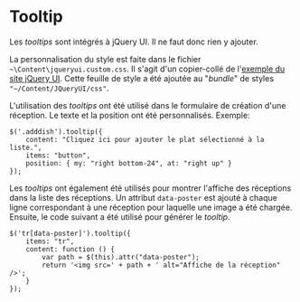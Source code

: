 # Tooltip

Les *tooltips* sont intégrés à jQuery UI. Il ne faut donc rien y ajouter.

La personnalisation du style est faite dans le fichier `~\Content\jqueryui.custom.css`. Il s'agit d'un copier-collé de l'[exemple du site jQuery UI](https://jqueryui.com/tooltip/#custom-style). Cette feuille de style a été ajoutée au "*bundle*" de styles `"~/Content/JQueryUI/css"`.

L'utilisation des *tooltips* ont été utilisé dans le formulaire de création d'une réception. Le texte et la position ont été personnalisés. Exemple:

````
$('.adddish').tooltip({
    content: "Cliquez ici pour ajouter le plat sélectionné à la liste.",
    items: "button",
    position: { my: "right bottom-24", at: "right up" }
});
````

Les *tooltips* ont également été utilisés pour montrer l'affiche des réceptions dans la liste des réceptions. Un attribut `data-poster` est ajouté à chaque ligne correspondant à une réception pour laquelle une image a été chargée. Ensuite, le code suivant a été utilisé pour générer le *tooltip*.

````
$('tr[data-poster]').tooltip({
    items: "tr",
    content: function () {
        var path = $(this).attr("data-poster");
        return '<img src=' + path + ' alt="Affiche de la réception" />';
    }
});
````
